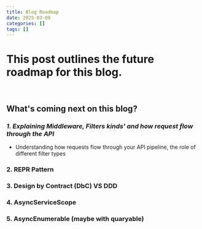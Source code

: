 ```yaml
---
title: Blog Roadmap
date: 2025-03-09
categories: []
tags: []
---
```


# **This post outlines the future roadmap for this blog.**

<br>

## **What's coming next on this blog?**



### _1. Explaining Middleware, Filters kinds' and how request flow through the API_

- Understanding how requests flow through your API pipeline, the role of different filter types

### **2. REPR Pattern**
### **3. Design by Contract (DbC) VS DDD**
### **4. AsyncServiceScope**
### **5. AsyncEnumerable (maybe with quaryable)**
